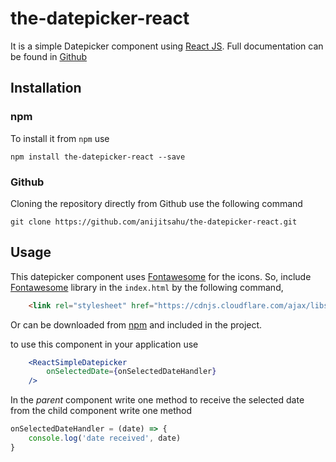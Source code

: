 # the-datepicker-react
It is a simple Datepicker component using [React JS](https://reactjs.org/).
Full documentation can be found in [Github](https://github.com/anijitsahu/the-datepicker-react)

## Installation

### npm
To install it from `npm` use   

`npm install the-datepicker-react --save`

### Github
Cloning the repository directly from Github use the following command   

`git clone https://github.com/anijitsahu/the-datepicker-react.git`


## Usage 
This datepicker component uses [Fontawesome](https://fontawesome.com/) for the icons. So, include [Fontawesome](https://fontawesome.com/) library in the `index.html` by the following command, <br/>
```html
    <link rel="stylesheet" href="https://cdnjs.cloudflare.com/ajax/libs/font-awesome/4.7.0/css/font-awesome.min.css">
```
Or can be downloaded from [npm](https://www.npmjs.com/package/fontawesome) and included in the project.  


to use this component in your application use

```jsx 
    <ReactSimpleDatepicker
        onSelectedDate={onSelectedDateHandler}    
    />
```
In the *parent* component write one method to receive the selected date from the child component write one method   
```javascript
onSelectedDateHandler = (date) => {
    console.log('date received', date)
}
```
